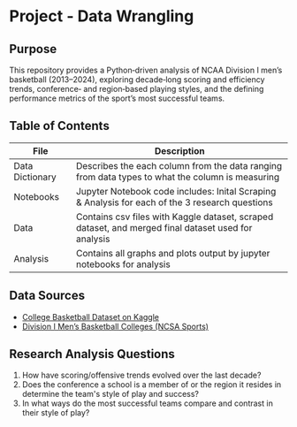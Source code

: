 # Project - Data Wrangling

## Purpose

This repository provides a Python‐driven analysis of NCAA Division I men’s basketball (2013–2024), exploring decade‑long scoring and efficiency trends, conference‑ and region‑based playing styles, and the defining performance metrics of the sport’s most successful teams.

## Table of Contents
| File | Description |
| ------ | ------ |
| Data Dictionary | Describes the each column from the data ranging from data types to what the column is measuring |
| Notebooks | Jupyter Notebook code includes: Inital Scraping & Analysis for each of the 3 research questions |
| Data | Contains csv files with Kaggle dataset, scraped dataset, and merged final dataset used for analysis |
| Analysis | Contains all graphs and plots output by jupyter notebooks for analysis |

## Data Sources
- [College Basketball Dataset on Kaggle](https://www.kaggle.com/datasets/andrewsundberg/college-basketball-dataset)  
- [Division I Men’s Basketball Colleges (NCSA Sports)](https://www.ncsasports.org/mens-basketball/division-1-colleges)

## Research Analysis Questions

1.	How have scoring/offensive trends evolved over the last decade?
2.	Does the conference a school is a member of or the region it resides in determine the team's style of play and success?
3.	In what ways do the most successful teams compare and contrast in their style of play?

